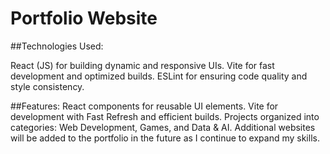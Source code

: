 # Portfolio Website

##Technologies Used:

React (JS) for building dynamic and responsive UIs.
Vite for fast development and optimized builds.
ESLint for ensuring code quality and style consistency.

##Features:
React components for reusable UI elements.
Vite for development with Fast Refresh and efficient builds.
Projects organized into categories: Web Development, Games, and Data & AI.
Additional websites will be added to the portfolio in the future as I continue to expand my skills.
